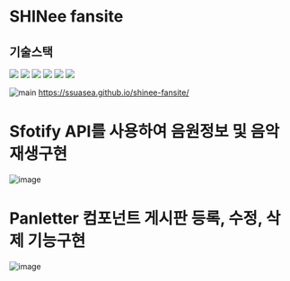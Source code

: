# SHINee fansite

## 기술스택
<img src="https://img.shields.io/badge/javascript-F7DF1E?style=for-the-badge&logo=javascript&logoColor=black"/> <img src="https://img.shields.io/badge/react.js-61DAFB?style=for-the-badge&logo=react&logoColor=black"/> <img src="https://img.shields.io/badge/node.js-339933?style=for-the-badge&logo=Node.js&logoColor=white"/> <img src="https://img.shields.io/badge/mysql-4479A1?style=for-the-badge&logo=mysql&logoColor=white"/> <img src="https://img.shields.io/badge/css-1572B6?style=for-the-badge&logo=css3&logoColor=white"/> <img src="https://img.shields.io/badge/html5-E34F26?style=for-the-badge&logo=html5&logoColor=white"/>

![main](https://github.com/SSuaSea/shinee-fansite/assets/159693278/74be43ce-9acb-4970-8b2c-1105af95c536)
https://ssuasea.github.io/shinee-fansite/

# Sfotify API를 사용하여 음원정보 및 음악재생구현

![image](https://github.com/SSuaSea/shinee-fansite/assets/142412301/ac303cca-4de8-49d6-8b0e-d6e962bee145)

# Panletter 컴포넌트 게시판 등록, 수정, 삭제 기능구현

![image](https://github.com/SSuaSea/shinee-fansite/assets/159693278/8de33aec-4202-42bf-a84d-5184ded9f457)
